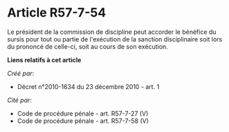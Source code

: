 # Article R57-7-54

Le président de la commission de discipline peut accorder le bénéfice du sursis pour tout ou partie de l'exécution de la
sanction disciplinaire soit lors du prononcé de celle-ci, soit au cours de son exécution.

**Liens relatifs à cet article**

_Créé par_:

  - Décret n°2010-1634 du 23 décembre 2010 - art. 1

_Cité par_:

  - Code de procédure pénale - art. R57-7-27 (V)
  - Code de procédure pénale - art. R57-7-58 (V)
